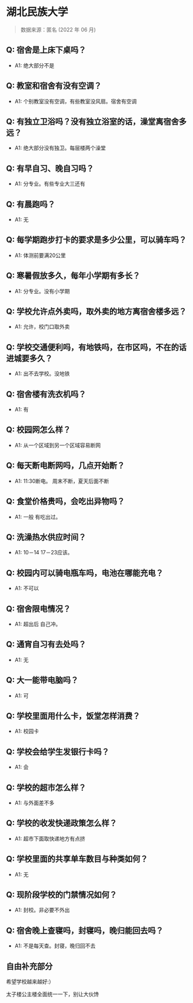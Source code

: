 # 湖北民族大学

> 数据来源：匿名 (2022 年 06 月)

## Q: 宿舍是上床下桌吗？

- A1: 绝大部分不是

## Q: 教室和宿舍有没有空调？

- A1: 个别教室没有空调，有些教室没风扇。宿舍有空调

## Q: 有独立卫浴吗？没有独立浴室的话，澡堂离宿舍多远？

- A1: 绝大部分没有独卫。每层楼两个澡堂

## Q: 有早自习、晚自习吗？

- A1: 分专业。有些专业大三还有

## Q: 有晨跑吗？

- A1: 无

## Q: 每学期跑步打卡的要求是多少公里，可以骑车吗？

- A1: 体测前要满20公里

## Q: 寒暑假放多久，每年小学期有多长？

- A1: 分专业。没有小学期

## Q: 学校允许点外卖吗，取外卖的地方离宿舍楼多远？

- A1: 允许，校门口取外卖

## Q: 学校交通便利吗，有地铁吗，在市区吗，不在的话进城要多久？

- A1: 出不去学校。没地铁

## Q: 宿舍楼有洗衣机吗？

- A1: 有

## Q: 校园网怎么样？

- A1: 从一个区域到另一个区域容易断网

## Q: 每天断电断网吗，几点开始断？

- A1: 11:30断电。 周末不断，夏天后面不断

## Q: 食堂价格贵吗，会吃出异物吗？

- A1: 一般 有吃出过。

## Q: 洗澡热水供应时间？

- A1: 10－14  17－23应该。

## Q: 校园内可以骑电瓶车吗，电池在哪能充电？

- A1: 不可以

## Q: 宿舍限电情况？

- A1: 超出后 自己冲。

## Q: 通宵自习有去处吗？

- A1: 无

## Q: 大一能带电脑吗？

- A1: 可

## Q: 学校里面用什么卡，饭堂怎样消费？

- A1: 校园卡

## Q: 学校会给学生发银行卡吗？

- A1: 会

## Q: 学校的超市怎么样？

- A1: 与外面差不多

## Q: 学校的收发快递政策怎么样？

- A1: 超市下面取快递地方有点挤

## Q: 学校里面的共享单车数目与种类如何？

- A1: 无

## Q: 现阶段学校的门禁情况如何？

- A1: 封校。非必要不外出

## Q: 宿舍晚上查寝吗，封寝吗，晚归能回去吗？

- A1: 不是每天查。封寝，晚归回不去

## 自由补充部分

希望学校越来越好:）

太子楼公主楼全面统一一下，别让大伙馋